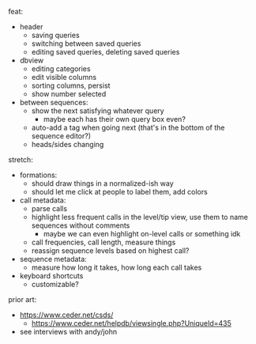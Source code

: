 feat:

- header
  - saving queries
  - switching between saved queries
  - editing saved queries, deleting saved queries
- dbview
  - editing categories
  - edit visible columns
  - sorting columns, persist
  - show number selected
- between sequences:
  - show the next satisfying whatever query
    - maybe each has their own query box even?
  - auto-add a tag when going next (that's in the bottom of the sequence editor?)
  - heads/sides changing

stretch:

- formations:
  - should draw things in a normalized-ish way
  - should let me click at people to label them, add colors
- call metadata:
  - parse calls
  - highlight less frequent calls in the level/tip view, use them to name sequences without comments
    - maybe we can even highlight on-level calls or something idk
  - call frequencies, call length, measure things
  - reassign sequence levels based on highest call?
- sequence metadata:
  - measure how long it takes, how long each call takes
- keyboard shortcuts
  - customizable?

prior art:

- https://www.ceder.net/csds/
  - https://www.ceder.net/helpdb/viewsingle.php?UniqueId=435
- see interviews with andy/john
